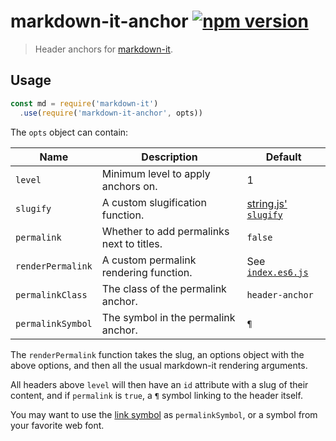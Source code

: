 # markdown-it-anchor [![npm version](http://img.shields.io/npm/v/markdown-it-anchor.svg?style=flat-square)](https://www.npmjs.org/package/markdown-it-anchor)

> Header anchors for [markdown-it].

[markdown-it]: https://github.com/markdown-it/markdown-it/tree/master

Usage
-----

```js
const md = require('markdown-it')
  .use(require('markdown-it-anchor', opts))
```

The `opts` object can contain:

Name              | Description                               | Default
------------------|-------------------------------------------|------------------------------------
`level`           | Minimum level to apply anchors on.        | 1
`slugify`         | A custom slugification function.          | [string.js' `slugify`][slugify]
`permalink`       | Whether to add permalinks next to titles. | `false`
`renderPermalink` | A custom permalink rendering function.    | See [`index.es6.js`](index.es6.js)
`permalinkClass`  | The class of the permalink anchor.        | `header-anchor`
`permalinkSymbol` | The symbol in the permalink anchor.       | `¶`

[slugify]: http://stringjs.com/#methods/slugify

The `renderPermalink` function takes the slug, an options object with
the above options, and then all the usual markdown-it rendering
arguments.

All headers above `level` will then have an `id` attribute with a slug
of their content, and if `permalink` is `true`, a `¶` symbol linking to
the header itself.

You may want to use the [link symbol](http://graphemica.com/🔗) as
`permalinkSymbol`, or a symbol from your favorite web font.
